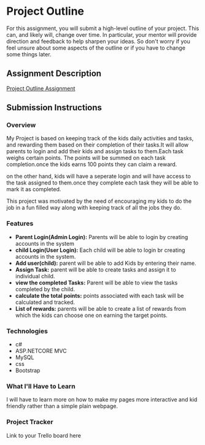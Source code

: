 # Project Outline
For this assignment, you will submit a high-level outline of your project. This can, and likely will, change over time. In particular, your mentor will provide direction and feedback to help sharpen your ideas. So don't worry if you feel unsure about some aspects of the outline or if you have to change some things later.

## Assignment Description
[Project Outline Assignment](https://education.launchcode.org/liftoff/modules/assignments/project-outline)

## Submission Instructions

### Overview
My Project is based on keeping track of the kids daily activities and tasks, and rewarding them based on their completion of their tasks.It will allow parents to login and add their kids and assign tasks to them.Each task weighs certain points. The points will be summed on each task completion.once the kids earns 100 points they can claim a reward.

on the other hand, kids will have a seperate login and will have access to the task assigned to them.once they complete each task they will be able to mark it as completed.

This project was motivated by the need of encouraging my kids to do the job in a fun filled way along with keeping track of all the jobs they do.
### Features
* **Parent Login(Admin Login):** Parents will be able to login by creating accounts in the system
* **child Login(User Login):** Each child will be able to login br creating accounts in the system.
* **Add user(child):** parent will be able to add Kids by entering their name.
* **Assign Task:** parent will be able to create tasks and assign it to individual child.
* **view the completed Tasks:** Parent will be able to view the tasks completed by the child.
* **calculate the total points:** points associated with each task will be calculated and tracked.
* **List of rewards:** parents will be able to create a list of rewards from which the kids can choose one on earning the target points.

### Technologies
* c#
* ASP.NETCORE MVC
* MySQL
* css
* Bootstrap

### What I'll Have to Learn
I will have to learn more on how to make my pages more interactive and kid friendly rather than a simple plain webpage.
### Project Tracker
Link to your Trello board here
